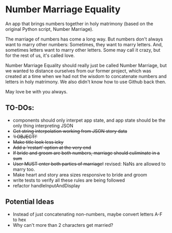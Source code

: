 # Number Marriage Equality

An app that brings numbers together in holy matrimony (based on the original Python script, Number Marriage).

The marriage of numbers has come a long way. But numbers don't always want to marry other numbers: Sometimes, they want to marry letters. And, sometimes letters want to marry other letters. Some may call it crazy, but for the rest of us, it's called love.

Number Marriage Equality should really just be called Number Marriage, but we wanted to distance ourselves from our former project, which was created at a time when we had not the wisdom to concatenate numbers and letters in holy matrimony. We also didn't know how to use Github back then.

May love be with you always.

## TO-DOs:
* components should only interpet app state, and app state should be the only thing interpreting JSON
* ~~Get string interpolation working from JSON story data~~
* ~~'I OBJECT!'~~
* ~~Make title look less icky~~
* ~~Add a 'restart' option at the very end~~
* ~~If bride and groom are both numbers, marriage should culiminate in a sum~~
* ~~User MUST enter both parties of marriage!~~ revised: NaNs are allowed to marry too.
* Make heart and story area sizes responsive to bride and groom
* write tests to verify all these rules are being followed
* refactor handleInputAndDisplay

## Potential Ideas
* Instead of just concatenating non-numbers, maybe convert letters A-F to hex
* Why can't more than 2 characters get married?
